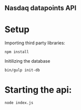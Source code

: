 ## Nasdaq datapoints API

# Setup

Importing third party libraries:
```
npm install
```

Initilizing the database
```
bin/gulp init-db
```

# Starting the api:
```
node index.js
```
